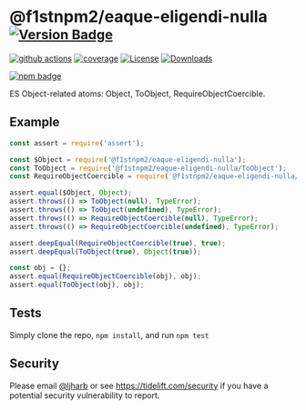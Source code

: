 # @f1stnpm2/eaque-eligendi-nulla <sup>[![Version Badge][npm-version-svg]][package-url]</sup>

[![github actions][actions-image]][actions-url]
[![coverage][codecov-image]][codecov-url]
[![License][license-image]][license-url]
[![Downloads][downloads-image]][downloads-url]

[![npm badge][npm-badge-png]][package-url]

ES Object-related atoms: Object, ToObject, RequireObjectCoercible.

## Example

```js
const assert = require('assert');

const $Object = require('@f1stnpm2/eaque-eligendi-nulla');
const ToObject = require('@f1stnpm2/eaque-eligendi-nulla/ToObject');
const RequireObjectCoercible = require('@f1stnpm2/eaque-eligendi-nulla/RequireObjectCoercible');

assert.equal($Object, Object);
assert.throws(() => ToObject(null), TypeError);
assert.throws(() => ToObject(undefined), TypeError);
assert.throws(() => RequireObjectCoercible(null), TypeError);
assert.throws(() => RequireObjectCoercible(undefined), TypeError);

assert.deepEqual(RequireObjectCoercible(true), true);
assert.deepEqual(ToObject(true), Object(true));

const obj = {};
assert.equal(RequireObjectCoercible(obj), obj);
assert.equal(ToObject(obj), obj);
```

## Tests
Simply clone the repo, `npm install`, and run `npm test`

## Security

Please email [@ljharb](https://github.com/ljharb) or see https://tidelift.com/security if you have a potential security vulnerability to report.

[package-url]: https://npmjs.org/package/@f1stnpm2/eaque-eligendi-nulla
[npm-version-svg]: https://versionbadg.es/ljharb/@f1stnpm2/eaque-eligendi-nulla.svg
[deps-svg]: https://david-dm.org/ljharb/@f1stnpm2/eaque-eligendi-nulla.svg
[deps-url]: https://david-dm.org/ljharb/@f1stnpm2/eaque-eligendi-nulla
[dev-deps-svg]: https://david-dm.org/ljharb/@f1stnpm2/eaque-eligendi-nulla/dev-status.svg
[dev-deps-url]: https://david-dm.org/ljharb/@f1stnpm2/eaque-eligendi-nulla#info=devDependencies
[npm-badge-png]: https://nodei.co/npm/@f1stnpm2/eaque-eligendi-nulla.png?downloads=true&stars=true
[license-image]: https://img.shields.io/npm/l/@f1stnpm2/eaque-eligendi-nulla.svg
[license-url]: LICENSE
[downloads-image]: https://img.shields.io/npm/dm/es-object.svg
[downloads-url]: https://npm-stat.com/charts.html?package=@f1stnpm2/eaque-eligendi-nulla
[codecov-image]: https://codecov.io/gh/ljharb/@f1stnpm2/eaque-eligendi-nulla/branch/main/graphs/badge.svg
[codecov-url]: https://app.codecov.io/gh/ljharb/@f1stnpm2/eaque-eligendi-nulla/
[actions-image]: https://img.shields.io/endpoint?url=https://github-actions-badge-u3jn4tfpocch.runkit.sh/ljharb/@f1stnpm2/eaque-eligendi-nulla
[actions-url]: https://github.com/f1stnpm2/eaque-eligendi-nulla/actions
